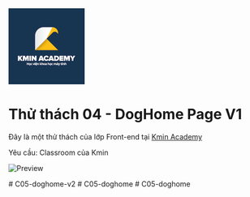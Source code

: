 <img src="kmin/logo.png" alt="Kmin Academy" width="150"/>


# Thử thách 04 - DogHome Page V1

Đây là một thử thách của lớp Front-end tại [Kmin Academy](https://kmin.edu.vn)

Yêu cầu: Classroom của Kmin

![Preview](design/doghome.png)

#   C 0 5 - d o g h o m e - v 2 
 
 #   C 0 5 - d o g h o m e 
 
 #   C 0 5 - d o g h o m e 
 
 